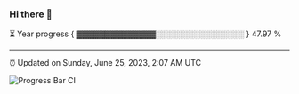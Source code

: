 ### Hi there 👋

⏳ Year progress { ▓▓▓▓▓▓▓▓▓▓▓▓▓▓░░░░░░░░░░░░░░░░ } 47.97 %

---

⏰ Updated on Sunday, June 25, 2023, 2:07 AM UTC

![Progress Bar CI](https://github.com/arthurbuhl/arthurbuhl/workflows/Progress%20Bar%20CI/badge.svg)
